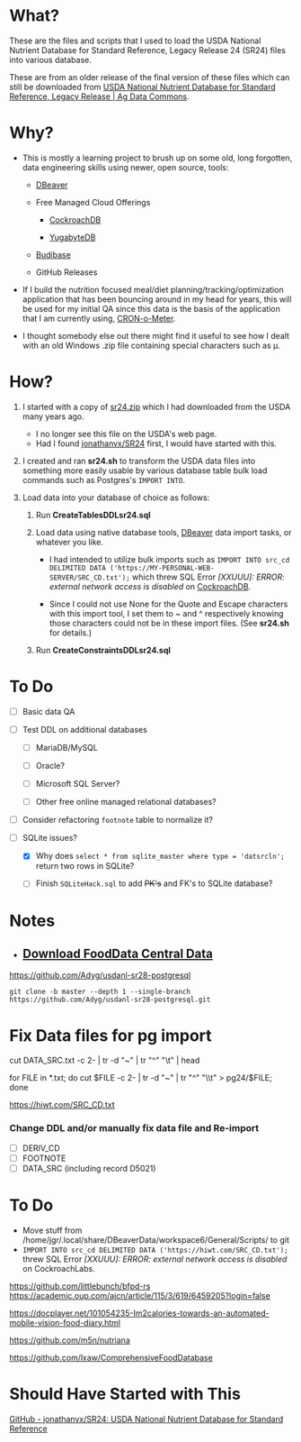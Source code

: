 # What?

These are the files and scripts that I used to load the USDA National Nutrient Database for Standard Reference, Legacy Release 24 (SR24) files into various database.

These are from an older release of the final version of these files which can still be downloaded from [USDA National Nutrient Database for Standard Reference, Legacy Release | Ag Data Commons](https://data.nal.usda.gov/dataset/usda-national-nutrient-database-standard-reference-legacy-release).

# Why?

- This is mostly a learning project to brush up on some old, long forgotten, data engineering skills using newer, open source, tools:
  
  - [DBeaver](https://github.com/dbeaver/dbeaver)
  
  - Free Managed Cloud Offerings
    
    - [CockroachDB](https://cockroachlabs.cloud/)
    
    - [YugabyteDB](https://cloud.yugabyte.com)
  
  - [Budibase](https://account.budibase.app/auth/login)
  
  - GitHub Releases

- If I build the nutrition focused meal/diet planning/tracking/optimization application that has been bouncing around in my head for years, this will be used for my initial QA since this data is the basis of the application that I am currently using, [CRON-o-Meter](https://sourceforge.net/projects/cronometer/).

- I thought somebody else out there might find it useful to see how I dealt with an old Windows .zip file containing special characters such as µ.

# How?

1. I started with a copy of [sr24.zip](https://github.com/jgrussell/usda-sr24/blob/main/sr24.zip) which I had downloaded from the USDA many years ago.
   
   - I no longer see this file on the USDA's web page.
   - Had I found [jonathanvx/SR24](https://github.com/jonathanvx/SR24) first, I would have started with this.

2. I created and ran **sr24.sh** to transform the USDA data files into something more easily usable by various database table bulk load commands such as Postgres's `IMPORT INTO`.

3. Load data into your database of choice as follows:
   
   1. Run **CreateTablesDDLsr24.sql** 
   
   2. Load data using native database tools, [DBeaver](https://github.com/dbeaver/dbeaver) data import tasks, or whatever you like.
      
      * I had intended to utilize bulk imports such as `IMPORT INTO src_cd DELIMITED DATA ('https://MY-PERSONAL-WEB-SERVER/SRC_CD.txt');` which threw SQL Error *[XXUUU]: ERROR: external network access is disabled* on [CockroachDB](https://cockroachlabs.cloud/).
      
      * Since I could not use None for the Quote and Escape characters with this import tool, I set them to ~ and ^ respectively knowing those characters could not be in these import files. (See **sr24.sh** for details.)
   
   3. Run **CreateConstraintsDDLsr24.sql**

# To Do

- [ ] Basic data QA

- [ ] Test DDL on additional databases
  
  - [ ] MariaDB/MySQL
  
  - [ ] Oracle?
  
  - [ ] Microsoft SQL Server?
  
  - [ ] Other free online managed relational databases?

- [ ] Consider refactoring `footnote` table to normalize it?

- [ ] SQLite issues?
  
  - [x] Why does `select * from sqlite_master where type = 'datsrcln';` return two rows in SQLite?
  
  - [ ] Finish `SQLiteHack.sql` to add ~~PK's~~ and FK's to SQLite database?

# Notes

- ## [Download FoodData Central Data](https://fdc.nal.usda.gov/download-datasets.html)

https://github.com/Adyg/usdanl-sr28-postgresql

`git clone -b master --depth 1 --single-branch https://github.com/Adyg/usdanl-sr28-postgresql.git`

# Fix Data files for pg import

cut DATA_SRC.txt -c 2- | tr -d "~" | tr "^" "\\t" | head

for FILE in *.txt; do cut $FILE -c 2- | tr -d "~" | tr "^" "\\t" > pg24/$FILE; done

https://hiwt.com/SRC_CD.txt

### Change DDL and/or manually fix data file and Re-import

- [ ] DERIV_CD
- [ ] FOOTNOTE
- [ ] DATA_SRC (including record D5021)

# To Do

- Move stuff from /home/jgr/.local/share/DBeaverData/workspace6/General/Scripts/ to git
- `IMPORT INTO src_cd DELIMITED DATA ('https://hiwt.com/SRC_CD.txt');` threw SQL Error *\[XXUUU\]: ERROR: external network access is disabled* on CockroachLabs.

https://github.com/littlebunch/bfpd-rs
https://academic.oup.com/ajcn/article/115/3/619/6459205?login=false

https://docplayer.net/101054235-Im2calories-towards-an-automated-mobile-vision-food-diary.html

https://github.com/m5n/nutriana

https://github.com/lxaw/ComprehensiveFoodDatabase

# Should Have Started with This

[GitHub - jonathanvx/SR24: USDA National Nutrient Database for Standard Reference](https://github.com/jonathanvx/SR24)
